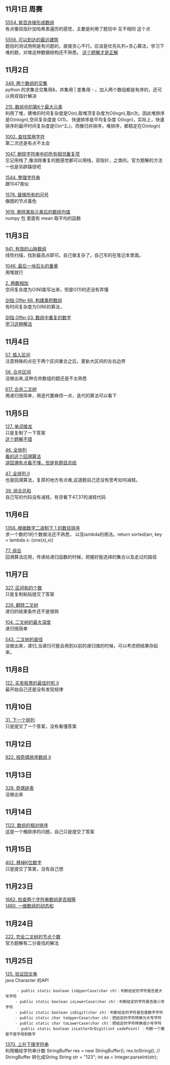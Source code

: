 ## 11月1日  周赛

[5554. 能否连接形成数组](https://leetcode-cn.com/problems/check-array-formation-through-concatenation/)  
有点像双指针加哈希表遍历的感觉，主要是利用了题目中  互不相同  这个点  

 [5556. 可以到达的最远建筑](https://leetcode-cn.com/problems/furthest-building-you-can-reach/)  
题目的测试用例是有问题的，直接贪心不行。应该是优先队列+贪心算法，学习下堆的题，对堆这种数据结构还不熟悉。
[这个题解才是正解](https://leetcode-cn.com/problems/furthest-building-you-can-reach/solution/ke-yi-dao-da-de-zui-yuan-jian-zhu-by-zerotrac2/)  

## 11月2日  
[349. 两个数组的交集](https://leetcode-cn.com/problems/intersection-of-two-arrays/)  
python 的求集合交集用&，并集用 |  差集用 - 。加入两个数组都是有序的，还可以用双指针解决  

[215. 数组中的第K个最大元素](https://leetcode-cn.com/problems/kth-largest-element-in-an-array/)  
利用了堆，建堆的时间复杂度是O(n),取堆顶复杂度为O(logn),取n次。因此堆排序是O(nlogn),空间复杂度是 O(1)。 快速排序是平均复杂度 O(logn)，实际上，快速排序的最坏时间复杂度是O(n^2。)，而像归并排序，堆排序，都稳定在O(nlogn)  

[1002. 查找常用字符](https://leetcode-cn.com/problems/find-common-characters/)  
第二次还是有点不太会  

[1047. 删除字符串中的所有相邻重复项](https://leetcode-cn.com/problems/remove-all-adjacent-duplicates-in-string/)  
忘记用栈了,像消除重复的题感觉都可以用栈，双指针，之类的。官方题解的方法一也是另辟蹊径吧  

[1544. 整理字符串](https://leetcode-cn.com/problems/make-the-string-great/)  
跟1047类似  

[1576. 替换所有的问号](https://leetcode-cn.com/problems/replace-all-s-to-avoid-consecutive-repeating-characters/)  
像图的节点着色  

[1619. 删除某些元素后的数组均值](https://leetcode-cn.com/problems/mean-of-array-after-removing-some-elements/)  
 numpy 包 里面有 mean 取平均的函数  
 
 ## 11月3日  
 
 [941. 有效的山脉数组](https://leetcode-cn.com/problems/valid-mountain-array/)  
 线性扫描，找到最高点即可。自己做复杂了。自己写的在笔记本里面。  
 
 [1046. 最后一块石头的重量](https://leetcode-cn.com/problems/last-stone-weight/)  
 用堆就行  
 
[2. 两数相加](https://leetcode-cn.com/problems/add-two-numbers/)  
空间复杂度为O(N)能写出来，但是O(1)的还没有弄懂  

[剑指 Offer 66. 构建乘积数组](https://leetcode-cn.com/problems/gou-jian-cheng-ji-shu-zu-lcof/)  
有时间复杂度为O(N)的算法，  

[剑指 Offer 03. 数组中重复的数字](https://leetcode-cn.com/problems/shu-zu-zhong-zhong-fu-de-shu-zi-lcof/)  
[学习这种解法](https://leetcode-cn.com/problems/shu-zu-zhong-zhong-fu-de-shu-zi-lcof/solution/yuan-di-zhi-huan-shi-jian-kong-jian-100-by-derrick/)  

## 11月4日  
[57. 插入区间](https://leetcode-cn.com/problems/insert-interval/)  
注意特殊的点在于两个区间重合之后，更新大区间的左右边界   

[56. 合并区间](https://leetcode-cn.com/problems/merge-intervals/)  
没做出来,这种合并数组的题还是不太熟悉  

[617. 合并二叉树](https://leetcode-cn.com/problems/merge-two-binary-trees/)  
用递归很简单，用迭代要麻烦一点，迭代的算法可以看下  

## 11月5日  
[127. 单词接龙](https://leetcode-cn.com/problems/word-ladder/)  
只是复制了一下答案  
[这个题解不错](https://leetcode-cn.com/problems/word-ladder/solution/suan-fa-shi-xian-he-you-hua-javashuang-xiang-bfs23/)  

[46. 全排列](https://leetcode-cn.com/problems/permutations/)  
[看的这个回溯算法](https://labuladong.gitbook.io/algo/suan-fa-si-wei-xi-lie/3.1-hui-su-suan-fa-dfs-suan-fa-xi-lie/hui-su-suan-fa-xiang-jie-xiu-ding-ban)  
[讲回溯有点看不懂，但是有题目总结](https://leetcode-cn.com/problems/permutations/solution/hui-su-suan-fa-python-dai-ma-java-dai-ma-by-liweiw/)  

[47. 全排列 II](https://leetcode-cn.com/problems/permutations-ii/)  
也是回溯算法，复原的地方有点难,这道题自己还没有思考如何减枝。  

[39. 组合总和](https://leetcode-cn.com/problems/combination-sum/)  
自己写的代码没有减枝，有空看下47,37的减枝代码  

## 11月6日  

[1356. 根据数字二进制下 1 的数目排序](https://leetcode-cn.com/problems/sort-integers-by-the-number-of-1-bits/)  
求一个数的1的个数做法还不熟悉， 以及lambda的用法。return sorted(arr, key = lambda x: (one(x),x))  

[77. 组合](https://leetcode-cn.com/problems/combinations/)  
回溯算法应用，传递给递归函数的时候，把握好能选择的集合以及走过的路径  

## 11月7日  
[327. 区间和的个数](https://leetcode-cn.com/problems/count-of-range-sum/)  
只是复制粘贴提交了答案  

[226. 翻转二叉树](https://leetcode-cn.com/problems/invert-binary-tree/)  
递归的结束条件还不是很熟  

[104. 二叉树的最大深度](https://leetcode-cn.com/problems/maximum-depth-of-binary-tree/)  
递归很简单  

[543. 二叉树的直径](https://leetcode-cn.com/problems/diameter-of-binary-tree/)  
没做出来，递归,当递归可能会用到以前的递归值的时候，可以考虑把结果存起来。  

## 11月8日  
[122. 买卖股票的最佳时机 II](https://leetcode-cn.com/problems/best-time-to-buy-and-sell-stock-ii/)  
最开始自己还是没有发现规律  

## 11月10日  
[31. 下一个排列](https://leetcode-cn.com/problems/next-permutation/)  
只是提交了一个答案，没有看懂答案  

## 11月12日  
[922. 按奇偶排序数组 II](https://leetcode-cn.com/problems/sort-array-by-parity-ii/)  

## 11月13日  
[328. 奇偶链表](https://leetcode-cn.com/problems/odd-even-linked-list/)  
没做出来  

## 11月14日  
[1122. 数组的相对排序](https://leetcode-cn.com/problems/relative-sort-array/)  
这是一个桶排序的问题，自己只是提交了答案  

## 11月15日  
[402. 移掉K位数字](https://leetcode-cn.com/problems/remove-k-digits/)  
只是提交了答案，没有自己想

## 11月23日  
[1662. 检查两个字符串数组是否相等](https://leetcode-cn.com/problems/check-if-two-string-arrays-are-equivalent/)  
[1480. 一维数组的动态和](https://leetcode-cn.com/problems/running-sum-of-1d-array/)  

## 11月24日  
[222. 完全二叉树的节点个数](https://leetcode-cn.com/problems/count-complete-tree-nodes/)  
官方题解有二分查找的解法

## 11月25日  
[125. 验证回文串](https://leetcode-cn.com/problems/valid-palindrome/)  
java Character 的API
```
     · public static boolean isUpperCase(char ch)：判断给定的字符是否是大写字符       
　　 · public static boolean isLowerCase(char ch)：判断给定的字符是否是小写字符       
　　 · public static boolean isDigit(char ch)：判断给定的字符是否是数字字符       
　　 · public static char toUpperCase(char ch)：把给定的字符转换为大写字符       
　　 · public static char toLowerCase(char ch)：把给定的字符转换成小写字符
     · public static boolean isLetterOrDigit(int codePoint) ：判断一个数是不是字母和数字
```
     
[1370. 上升下降字符串](https://leetcode-cn.com/problems/increasing-decreasing-string/)  
利用桶给字符串计数
StringBuffer res = new StringBuffer();
res.toString();  // StringBuffer 转化成String
String str = "123";
int aa = Integer.parseInt(str);



 
 


